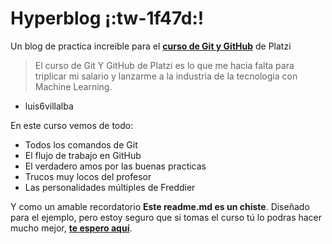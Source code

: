 # Hyperblog ¡:tw-1f47d:!
Un blog de practica increible para el [**curso de Git y GitHub**](https://platzi.com/cursos/git-github/ "**curso de Git y GitHub**") de Platzi
> El curso de Git Y GitHub de Platzi es lo que me hacia falta para triplicar mi salario y lanzarme a la industria de la tecnologia con Machine Learning.
>
- luis6villalba 

En este curso vemos de todo:
* Todos los comandos de Git
* El flujo de trabajo en GitHub
* El verdadero amos por las buenas practicas
* Trucos muy locos del profesor 
* Las personalidades múltiples de Freddier

Y como un amable recordatorio **Este readme.md es un chiste**. Diseñado para el ejemplo, pero estoy seguro que si tomas el curso tú lo podras hacer mucho mejor, [**te espero aquí**](https://platzi.com/cursos/git-github/ "**te espero aquí**").
